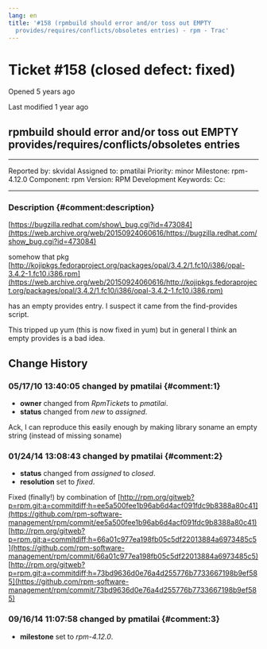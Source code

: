 ```yaml
---
lang: en
title: '#158 (rpmbuild should error and/or toss out EMPTY
  provides/requires/conflicts/obsoletes entries) - rpm - Trac'
---
```


Ticket \#158 (closed defect: fixed)
===================================

Opened 5 years ago

Last modified 1 year ago

rpmbuild should error and/or toss out EMPTY provides/requires/conflicts/obsoletes entries
-----------------------------------------------------------------------------------------

  -------------- --------- -------------- -----------------
  Reported by:   skvidal   Assigned to:   pmatilai
  Priority:      minor     Milestone:     rpm-4.12.0
  Component:     rpm       Version:       RPM Development
  Keywords:                Cc:            
                                          
  -------------- --------- -------------- -----------------

### Description {#comment:description}

[https://bugzilla.redhat.com/show\_bug.cgi?id=473084](https://web.archive.org/web/20150924060616/https://bugzilla.redhat.com/show_bug.cgi?id=473084)

somehow that pkg
[http://kojipkgs.fedoraproject.org/packages/opal/3.4.2/1.fc10/i386/opal-3.4.2-1.fc10.i386.rpm](https://web.archive.org/web/20150924060616/http://kojipkgs.fedoraproject.org/packages/opal/3.4.2/1.fc10/i386/opal-3.4.2-1.fc10.i386.rpm)

has an empty provides entry. I suspect it came from the find-provides
script.

This tripped up yum (this is now fixed in yum) but in general I think an
empty provides is a bad idea.

Change History
--------------

### 05/17/10 13:40:05 changed by pmatilai {#comment:1}

-   **owner** changed from *RpmTickets* to *pmatilai*.
-   **status** changed from *new* to *assigned*.

Ack, I can reproduce this easily enough by making library soname an
empty string (instead of missing soname)

### 01/24/14 13:08:43 changed by pmatilai {#comment:2}

-   **status** changed from *assigned* to *closed*.
-   **resolution** set to *fixed*.

Fixed (finally!) by combination of
[http://rpm.org/gitweb?p=rpm.git;a=commitdiff;h=ee5a500fee1b96ab6d4acf091fdc9b8388a80c41](https://github.com/rpm-software-management/rpm/commit/ee5a500fee1b96ab6d4acf091fdc9b8388a80c41)
[http://rpm.org/gitweb?p=rpm.git;a=commitdiff;h=66a01c977ea198fb05c5df22013884a6973485c5](https://github.com/rpm-software-management/rpm/commit/66a01c977ea198fb05c5df22013884a6973485c5)
[http://rpm.org/gitweb?p=rpm.git;a=commitdiff;h=73bd9636d0e76a4d255776b7733667198b9ef585](https://github.com/rpm-software-management/rpm/commit/73bd9636d0e76a4d255776b7733667198b9ef585)

### 09/16/14 11:07:58 changed by pmatilai {#comment:3}

-   **milestone** set to *rpm-4.12.0*.
